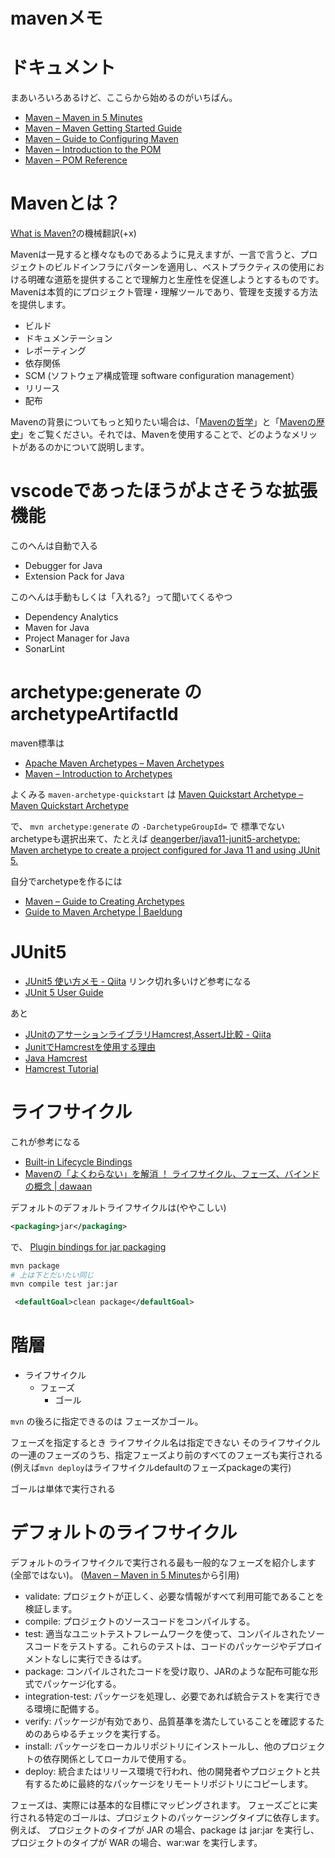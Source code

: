 # mavenメモ

# ドキュメント

まあいろいろあるけど、ここらから始めるのがいちばん。

- [Maven – Maven in 5 Minutes](https://maven.apache.org/guides/getting-started/maven-in-five-minutes.html)
- [Maven – Maven Getting Started Guide](https://maven.apache.org/guides/getting-started/)
- [Maven – Guide to Configuring Maven](https://maven.apache.org/guides/mini/guide-configuring-maven.html)
- [Maven – Introduction to the POM](https://maven.apache.org/guides/introduction/introduction-to-the-pom.html)
- [Maven – POM Reference](https://maven.apache.org/pom.html)


# Mavenとは？

[What is Maven?](https://maven.apache.org/guides/getting-started/index.html#What_is_Maven)の機械翻訳(+x)

Mavenは一見すると様々なものであるように見えますが、一言で言うと、プロジェクトのビルドインフラにパターンを適用し、ベストプラクティスの使用における明確な道筋を提供することで理解力と生産性を促進しようとするものです。Mavenは本質的にプロジェクト管理・理解ツールであり、管理を支援する方法を提供します。

- ビルド
- ドキュメンテーション
- レポーティング
- 依存関係
- SCM (ソフトウェア構成管理 software configuration management）
- リリース
- 配布

Mavenの背景についてもっと知りたい場合は、「[Mavenの哲学](https://maven.apache.org/background/philosophy-of-maven.html)」と「[Mavenの歴史](https://maven.apache.org/background/history-of-maven.html)」をご覧ください。それでは、Mavenを使用することで、どのようなメリットがあるのかについて説明します。


# vscodeであったほうがよさそうな拡張機能

このへんは自動で入る
- Debugger for Java
- Extension Pack for Java

このへんは手動もしくは「入れる?」って聞いてくるやつ
- Dependency Analytics
- Maven for Java
- Project Manager for Java
- SonarLint

# archetype:generate の archetypeArtifactId

maven標準は
- [Apache Maven Archetypes – Maven Archetypes](https://maven.apache.org/archetypes/index.html)
- [Maven – Introduction to Archetypes](https://maven.apache.org/guides/introduction/introduction-to-archetypes.html#provided-archetypes)

よくみる `maven-archetype-quickstart` は
[Maven Quickstart Archetype – Maven Quickstart Archetype](https://maven.apache.org/archetypes/maven-archetype-quickstart/)

で、
`mvn archetype:generate` の `-DarchetypeGroupId=` で
標準でないarchetypeも選択出来て、たとえば
[deangerber/java11-junit5-archetype: Maven archetype to create a project configured for Java 11 and using JUnit 5.](https://github.com/deangerber/java11-junit5-archetype)


自分でarchetypeを作るには
- [Maven – Guide to Creating Archetypes](https://maven.apache.org/guides/mini/guide-creating-archetypes.html)
- [Guide to Maven Archetype | Baeldung](https://www.baeldung.com/maven-archetype)


# JUnit5

- [JUnit5 使い方メモ - Qiita](https://qiita.com/opengl-8080/items/efe54204e25f615e322f) リンク切れ多いけど参考になる
- [JUnit 5 User Guide](https://junit.org/junit5/docs/current/user-guide/)

あと
- [JUnitのアサーションライブラリHamcrest,AssertJ比較 - Qiita](https://qiita.com/disc99/items/31fa7abb724f63602dc9)
- [JunitでHamcrestを使用する理由](https://codechacha.com/ja/how-to-use-hamcrest-in-junit/)
- [Java Hamcrest](http://hamcrest.org/JavaHamcrest/)
- [Hamcrest Tutorial](http://hamcrest.org/JavaHamcrest/tutorial)


# ライフサイクル

これが参考になる
- [Built\-in Lifecycle Bindings](https://maven.apache.org/guides/introduction/introduction-to-the-lifecycle.html#built-in-lifecycle-bindings)
- [Mavenの「よくわらない」を解消 ！ ライフサイクル、フェーズ、バインドの概念 | dawaan](https://dawaan.com/maven-life-cycle-in-depth/)

デフォルトのデフォルトライフサイクルは(ややこしい)
```xml
<packaging>jar</packaging>
```
で、
[Plugin bindings for jar packaging](https://maven.apache.org/ref/3.8.6/maven-core/default-bindings.html#Plugin_bindings_for_jar_packaging)

```bash
mvn package
# 上は下とだいたい同じ
mvn compile test jar:jar
```




```xml
 <defaultGoal>clean package</defaultGoal>
```


# 階層

- ライフサイクル
  - フェーズ
    - ゴール

`mvn` の後ろに指定できるのは フェーズかゴール。

フェーズを指定するとき
ライフサイクル名は指定できない
そのライフサイクルの一連のフェーズのうち、指定フェーズより前のすべてのフェーズも実行される
 (例えば`mvn deploy`はライフサイクルdefaultのフェーズpackageの実行)

ゴールは単体で実行される


# デフォルトのライフサイクル

デフォルトのライフサイクルで実行される最も一般的なフェーズを紹介します(全部ではない)。
([Maven – Maven in 5 Minutes](https://maven.apache.org/guides/getting-started/maven-in-five-minutes.html)から引用)

- validate: プロジェクトが正しく、必要な情報がすべて利用可能であることを検証します。
- compile: プロジェクトのソースコードをコンパイルする。
- test: 適当なユニットテストフレームワークを使って、コンパイルされたソースコードをテストする。これらのテストは、コードのパッケージやデプロイメントなしに実行できるはず。
- package: コンパイルされたコードを受け取り、JARのような配布可能な形式でパッケージ化する。
- integration-test: パッケージを処理し、必要であれば統合テストを実行できる環境に配備する。
- verify: パッケージが有効であり、品質基準を満たしていることを確認するためのあらゆるチェックを実行する。
- install: パッケージをローカルリポジトリにインストールし、他のプロジェクトの依存関係としてローカルで使用する。
- deploy: 統合またはリリース環境で行われ、他の開発者やプロジェクトと共有するために最終的なパッケージをリモートリポジトリにコピーします。

フェーズは、実際には基本的な目標にマッピングされます。
フェーズごとに実行される特定のゴールは、プロジェクトのパッケージングタイプに依存します。例えば、
プロジェクトのタイプが JAR の場合、package は jar:jar を実行し、
プロジェクトのタイプが WAR の場合、war:war を実行します。
